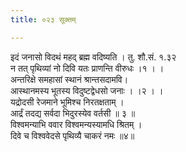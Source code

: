 ```yaml
---
title: ०२३ सूक्तम्

---
```

इदं जनासो विदथं महद् ब्रह्म वदिष्यति । तु. शौ.सं. १.३२  
न तत् पृथिव्यां नो दिवि यतः प्राणन्ति वीरुधः ।१ । ।  
अन्तरिक्षे समहासां स्थानं श्रान्तसदामवि।  
आस्थानमस्य भूतस्य विदुष्टद्वेधसो जनाः । ।२ । ।  
यद्रोदसी रेजमाने भूमिश्च निरतक्षताम् ।  
आर्द्रं तदद्य सर्वदा भिदुरस्येव वर्तसी ॥ ३ ॥  
विश्वमन्याभि ववार विश्वमन्यस्यामधि श्रितम् ।  
दिवे च विश्ववेदसे पृथिव्यै चाकरं नमः ॥४॥  